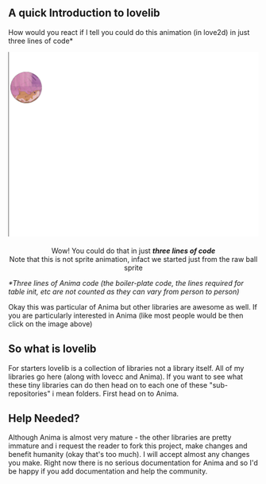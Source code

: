 ## A quick Introduction to lovelib

How would you react if I tell you could do this animation (in love2d) in just three lines of code*
<br>

<p align="center">
<a href="https://github.com/YoungNeer/lovelib/Anima">
  <img src="https://github.com/YoungNeer/lovelib/blob/master/Anima/Screenshots/ball_animation.gif"/>
 </a>
 <br>
 <br>
  <span style="align: center">Wow! You could do that in just <b><i>three lines of code </i></b><br>Note that this is not sprite animation, infact we started just from the raw ball sprite</span>
  
  </p>


<i>*Three lines of Anima code (the boiler-plate code, the lines required for table init, etc are not counted as they can vary from person to person)</i>

Okay this was particular of Anima but other libraries are awesome as well. If you are particularly interested in Anima (like most people would be then click on the image above)

## So what is lovelib
For starters lovelib is a collection of libraries not a library itself. All of my libraries go here (along with lovecc and Anima). If you want to see what these tiny libraries can do then head on to each one of these "sub-repositories" i mean folders. First head on to Anima.


## Help Needed?
Although Anima is almost very mature - the other libraries are pretty immature and i request the reader to fork this project, make changes and benefit humanity (okay that's too much). I will accept almost any changes you make. Right now there is no serious documentation for Anima and so I'd be happy if you add documentation and help the community. 
